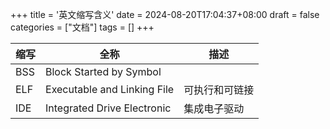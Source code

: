 +++
title = '英文缩写含义'
date = 2024-08-20T17:04:37+08:00
draft = false
categories = ["文档"]
tags = []
+++

   | 缩写 | 全称                        | 描述           |
   | ---- | ----                        | ----           |
   | BSS  | Block Started by Symbol     |                |
   | ELF  | Executable and Linking File | 可执行和可链接 |
   | IDE  | Integrated Drive Electronic | 集成电子驱动   |
